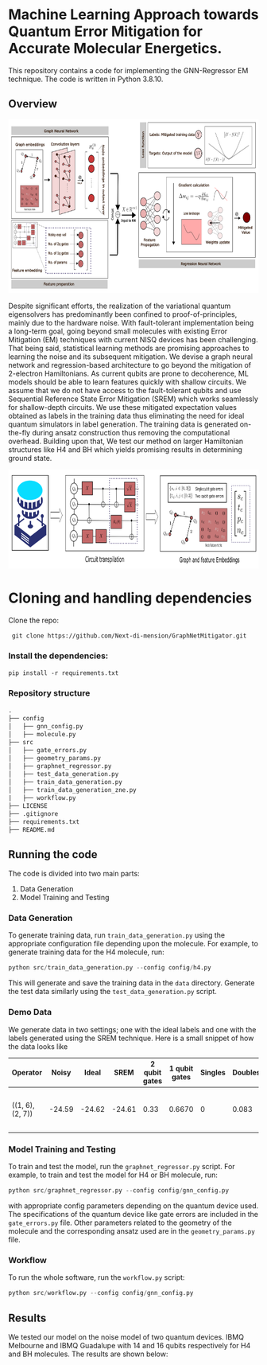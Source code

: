 # Machine Learning Approach towards Quantum Error Mitigation for Accurate Molecular Energetics.

This repository contains a code for implementing the GNN-Regressor EM technique. The code is written in Python 3.8.10.

## Overview

<div align="center">
    <img src="res/gnn_flow.png" alt="GNN-Regressor workflow" width="650" height="350">
</div>

Despite significant efforts, the realization of the variational quantum eigensolvers has predominantly been confined to proof-of-principles, mainly due to the hardware noise. With fault-tolerant implementation being a long-term goal, going beyond small molecules with existing Error Mitigation (EM) techniques with current NISQ devices has been challenging.  That being said, statistical learning methods are promising approaches to learning the noise and its subsequent mitigation. We devise a graph neural network and regression-based architecture to go beyond the mitigation of 2-electron Hamiltonians. As current qubits are prone to decoherence, ML models should be able to learn features quickly with shallow circuits. We assume that we do not have access to the fault-tolerant qubits and use Sequential Reference State Error Mitigation (SREM) which works seamlessly for shallow-depth circuits. We use these mitigated expectation values obtained as labels in the training data thus eliminating the need for ideal quantum simulators in label generation. The training data is generated on-the-fly during ansatz construction thus removing the computational overhead. Building upon that, We test our method on larger Hamiltonian structures like H4 and BH which yields promising results in determining ground state. 

<div align="center">
    <img src="res/gnn_encoding.png" alt="Graph encodings" width="700" height="200">
</div>

# Cloning and handling dependencies 
Clone the repo:
```
 git clone https://github.com/Next-di-mension/GraphNetMitigator.git
```
### Install the dependencies:
```
pip install -r requirements.txt
```
### Repository structure
```
.
├── config
│   ├── gnn_config.py
│   ├── molecule.py
├── src
│   ├── gate_errors.py
│   ├── geometry_params.py
│   ├── graphnet_regressor.py
│   ├── test_data_generation.py
│   ├── train_data_generation.py
│   ├── train_data_generation_zne.py
|   ├── workflow.py
├── LICENSE
├── .gitignore
├── requirements.txt
├── README.md

```

## Running the code
The code is divided into two main parts:
1. Data Generation
2. Model Training and Testing

### Data Generation
To generate training data, run `train_data_generation.py` using the appropriate configuration file depending upon the molecule. For example, to generate training data for the H4 molecule, run:
```python
python src/train_data_generation.py --config config/h4.py
```
This will generate and save the training data in the `data` directory. Generate the test data similarly using the `test_data_generation.py` script. 

### Demo Data
We generate data in two settings; one with the ideal labels and one with the labels generated using the SREM technique. Here is a small snippet of how the data looks like

| Operator | Noisy | Ideal | SREM | 2 qubit gates | 1 qubit gates | Singles | Doubles | Params | Edges |
|----------|----------|----------|----------|----------|----------|----------|----------|----------|----------|
| ((1, 6), (2, 7)) | -24.59 | -24.62 | -24.61 | 0.33 | 0.6670 | 0 | 0.083 | 0.0625 | [(13, 12), (10, 12), ...] |

### Model Training and Testing
To train and test the model, run the `graphnet_regressor.py` script. For example, to train and test the model for H4 or BH molecule, run:
```python
python src/graphnet_regressor.py --config config/gnn_config.py
```
with appropriate config parameters depending on the quantum device used. The specifications of the quantum device like gate errors are included in the `gate_errors.py` file. Other parameters related to the geometry of the molecule and the corresponding ansatz used are in the `geometry_params.py` file. 

### Workflow
To run the whole software, run the `workflow.py` script:
```python   
python src/workflow.py --config config/gnn_config.py
```

## Results
We tested our model on the noise model of two quantum devices. IBMQ Melbourne and IBMQ Guadalupe with 14 and 16 qubits respectively for H4 and BH molecules. The results are shown below: 




